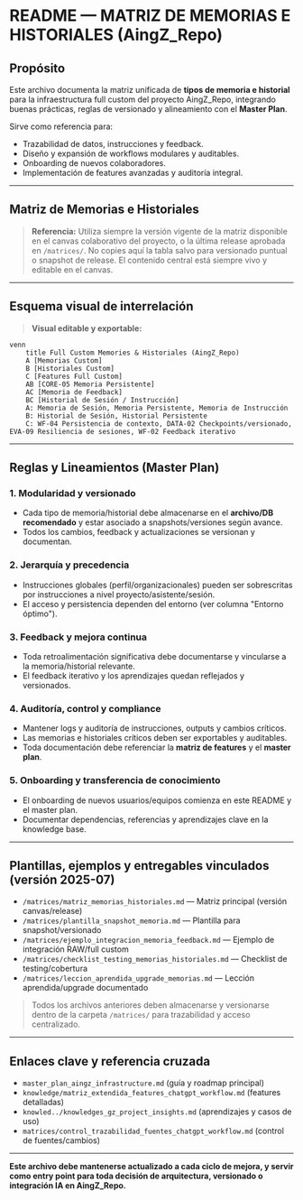# README — MATRIZ DE MEMORIAS E HISTORIALES (AingZ\_Repo)

## Propósito

Este archivo documenta la matriz unificada de **tipos de memoria e historial** para la infraestructura full custom del proyecto AingZ\_Repo, integrando buenas prácticas, reglas de versionado y alineamiento con el **Master Plan**.

Sirve como referencia para:

- Trazabilidad de datos, instrucciones y feedback.
- Diseño y expansión de workflows modulares y auditables.
- Onboarding de nuevos colaboradores.
- Implementación de features avanzadas y auditoría integral.

---

## Matriz de Memorias e Historiales

> **Referencia:** Utiliza siempre la versión vigente de la matriz disponible en el canvas colaborativo del proyecto, o la última release aprobada en `/matrices/`. No copies aquí la tabla salvo para versionado puntual o snapshot de release. El contenido central está siempre vivo y editable en el canvas.

---

## Esquema visual de interrelación

> **Visual editable y exportable:**

```mermaid
venn
    title Full Custom Memories & Historiales (AingZ_Repo)
    A [Memorias Custom]
    B [Historiales Custom]
    C [Features Full Custom]
    AB [CORE-05 Memoria Persistente]
    AC [Memoria de Feedback]
    BC [Historial de Sesión / Instrucción]
    A: Memoria de Sesión, Memoria Persistente, Memoria de Instrucción
    B: Historial de Sesión, Historial Persistente
    C: WF-04 Persistencia de contexto, DATA-02 Checkpoints/versionado, EVA-09 Resiliencia de sesiones, WF-02 Feedback iterativo
```

---

## Reglas y Lineamientos (Master Plan)

### 1. Modularidad y versionado

- Cada tipo de memoria/historial debe almacenarse en el **archivo/DB recomendado** y estar asociado a snapshots/versiones según avance.
- Todos los cambios, feedback y actualizaciones se versionan y documentan.

### 2. Jerarquía y precedencia

- Instrucciones globales (perfil/organizacionales) pueden ser sobrescritas por instrucciones a nivel proyecto/asistente/sesión.
- El acceso y persistencia dependen del entorno (ver columna "Entorno óptimo").

### 3. Feedback y mejora continua

- Toda retroalimentación significativa debe documentarse y vincularse a la memoria/historial relevante.
- El feedback iterativo y los aprendizajes quedan reflejados y versionados.

### 4. Auditoría, control y compliance

- Mantener logs y auditoría de instrucciones, outputs y cambios críticos.
- Las memorias e historiales críticos deben ser exportables y auditables.
- Toda documentación debe referenciar la **matriz de features** y el **master plan**.

### 5. Onboarding y transferencia de conocimiento

- El onboarding de nuevos usuarios/equipos comienza en este README y el master plan.
- Documentar dependencias, referencias y aprendizajes clave en la knowledge base.

---

## Plantillas, ejemplos y entregables vinculados (versión 2025-07)

- `/matrices/matriz_memorias_historiales.md` — Matriz principal (versión canvas/release)
- `/matrices/plantilla_snapshot_memoria.md` — Plantilla para snapshot/versionado
- `/matrices/ejemplo_integracion_memoria_feedback.md` — Ejemplo de integración RAW/full custom
- `/matrices/checklist_testing_memorias_historiales.md` — Checklist de testing/cobertura
- `/matrices/leccion_aprendida_upgrade_memorias.md` — Lección aprendida/upgrade documentado

> Todos los archivos anteriores deben almacenarse y versionarse dentro de la carpeta `/matrices/` para trazabilidad y acceso centralizado.

---

## Enlaces clave y referencia cruzada

- `master_plan_aingz_infrastructure.md` (guía y roadmap principal)
- `knowledge/matriz_extendida_features_chatgpt_workflow.md` (features detalladas)
- `knowled../knowledges_gz_project_insights.md` (aprendizajes y casos de uso)
- `matrices/control_trazabilidad_fuentes_chatgpt_workflow.md` (control de fuentes/cambios)

---

**Este archivo debe mantenerse actualizado a cada ciclo de mejora, y servir como entry point para toda decisión de arquitectura, versionado o integración IA en AingZ\_Repo.**

